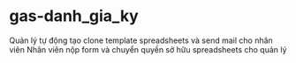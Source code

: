 # gas-danh_gia_ky
Quản lý tự động tạo clone template spreadsheets và send mail cho nhân viên
Nhân viên nộp form và chuyển quyền sở hữu spreadsheets cho quản lý 
